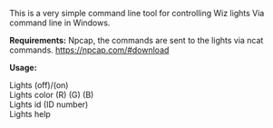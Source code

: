 This is a very simple command line tool for controlling Wiz lights Via command line in Windows.

<b>Requirements:</b> Npcap, the commands are sent to the lights via ncat commands. https://npcap.com/#download

<b>Usage:</b>

  Lights (off)/(on)<br>
  Lights color (R) (G) (B)<br>
  Lights id (ID number)<br>
  Lights help<br>
